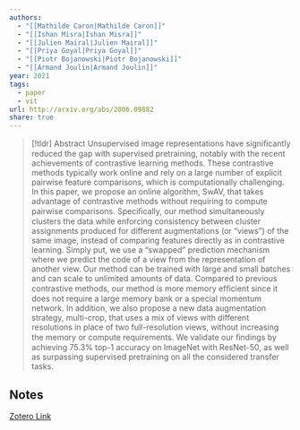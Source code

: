 ```yaml
---
authors:
  - "[[Mathilde Caron|Mathilde Caron]]"
  - "[[Ishan Misra|Ishan Misra]]"
  - "[[Julien Mairal|Julien Mairal]]"
  - "[[Priya Goyal|Priya Goyal]]"
  - "[[Piotr Bojanowski|Piotr Bojanowski]]"
  - "[[Armand Joulin|Armand Joulin]]"
year: 2021
tags:
  - paper
  - vit
url: http://arxiv.org/abs/2006.09882
share: true
---
```



> [!tldr] Abstract
> Unsupervised image representations have signiﬁcantly reduced the gap with supervised pretraining, notably with the recent achievements of contrastive learning methods. These contrastive methods typically work online and rely on a large number of explicit pairwise feature comparisons, which is computationally challenging. In this paper, we propose an online algorithm, SwAV, that takes advantage of contrastive methods without requiring to compute pairwise comparisons. Speciﬁcally, our method simultaneously clusters the data while enforcing consistency between cluster assignments produced for different augmentations (or “views”) of the same image, instead of comparing features directly as in contrastive learning. Simply put, we use a “swapped” prediction mechanism where we predict the code of a view from the representation of another view. Our method can be trained with large and small batches and can scale to unlimited amounts of data. Compared to previous contrastive methods, our method is more memory efﬁcient since it does not require a large memory bank or a special momentum network. In addition, we also propose a new data augmentation strategy, multi-crop, that uses a mix of views with different resolutions in place of two full-resolution views, without increasing the memory or compute requirements. We validate our ﬁndings by achieving 75.3% top-1 accuracy on ImageNet with ResNet-50, as well as surpassing supervised pretraining on all the considered transfer tasks.



## Notes

[Zotero Link](zotero://select/library/items/PWS64P8N)


